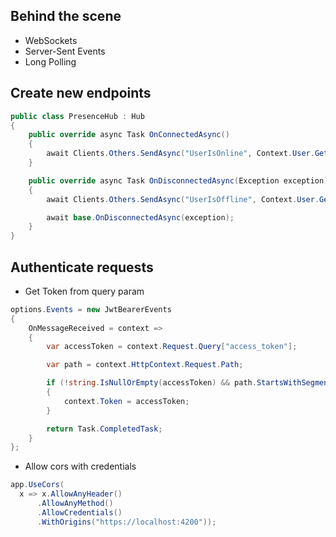 ## Behind the scene
- WebSockets
- Server-Sent Events
- Long Polling

## Create new endpoints
```csharp
public class PresenceHub : Hub
{
    public override async Task OnConnectedAsync()
    {
        await Clients.Others.SendAsync("UserIsOnline", Context.User.GetUsername());
    }

    public override async Task OnDisconnectedAsync(Exception exception)
    {
        await Clients.Others.SendAsync("UserIsOffline", Context.User.GetUsername());

        await base.OnDisconnectedAsync(exception);
    }
}
```

## Authenticate requests
* Get Token from query param
```csharp
options.Events = new JwtBearerEvents
{
    OnMessageReceived = context =>
    {
        var accessToken = context.Request.Query["access_token"];

        var path = context.HttpContext.Request.Path;

        if (!string.IsNullOrEmpty(accessToken) && path.StartsWithSegments("/hubs"))
        {
            context.Token = accessToken;
        }

        return Task.CompletedTask;
    }
};
```

* Allow cors with credentials
```csharp
app.UseCors(
  x => x.AllowAnyHeader()
      .AllowAnyMethod()
      .AllowCredentials()
      .WithOrigins("https://localhost:4200"));
```      
